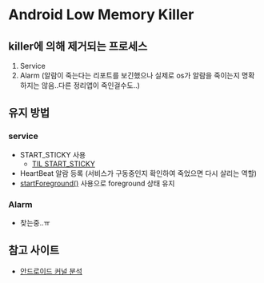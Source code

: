 # Android Low Memory Killer

## killer에 의해 제거되는 프로세스
1. Service
2. Alarm (알람이 죽는다는 리포트를 보긴했으나 실제로 os가 알람을 죽이는지 명확하지는 않음..다른 정리앱이 죽인걸수도..)

## 유지 방법
### service
- START_STICKY 사용
   - [TIL START_STICKY](https://github.com/happymoment-s/TIL/blob/master/Android/%5BAndroid%5D%5BService%5D%20START_STICKY.md)
- HeartBeat 알람 등록 (서비스가 구동중인지 확인하여 죽었으면 다시 살리는 역할)
- [startForeground()](https://developer.android.com/reference/android/app/Service.html#startForeground%28int,%20android.app.Notification%29) 사용으로 foreground 상태 유지

### Alarm
 - 찾는중..ㅠ

## 참고 사이트
- [안드로이드 커널 분석](http://www.ikpu.ac.kr/clcms/contents/0000000206//07/07_10.htm)
